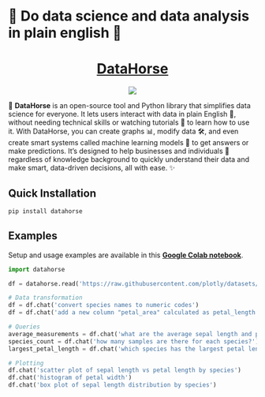 # 🎉 Do data science and data analysis in plain english 🌟

<p align="">
  <h1 align="center">
    <a href="https://datahorse.ai/">DataHorse</a>
  </h1>
</p>

<p align="center">
  <a href="https://www.linkedin.com/showcase/data-horse"> 
    <img
      src="https://img.shields.io/badge/LINKEDIN-blue.svg?style=for-the-badge&logo=read-the-docs&logoColor=white&labelColor=000000&logoWidth=20">
  </a>
</p>

🚀 **DataHorse** is an open-source tool and Python library that simplifies data science for everyone. It lets users interact with data in plain English 📝, without needing technical skills or watching tutorials 🎥 to learn how to use it. With DataHorse, you can create graphs 📊, modify data 🛠️, and even create smart systems called machine learning models 🤖 to get answers or make predictions. It’s designed to help businesses and individuals 💼 regardless of knowledge background to quickly understand their data and make smart, data-driven decisions, all with ease. ✨

## Quick Installation

```bash
pip install datahorse
```

## Examples

Setup and usage examples are available in this **[Google Colab notebook](https://colab.research.google.com/drive/1brAw2Qj_VnlTbzcfjm5sCOaQbNl7Disd?usp=sharing)**.

```python
import datahorse

df = datahorse.read('https://raw.githubusercontent.com/plotly/datasets/master/iris-data.csv')

# Data transformation
df = df.chat('convert species names to numeric codes')
df = df.chat('add a new column "petal_area" calculated as petal_length * petal_width')

# Queries
average_measurements = df.chat('what are the average sepal length and petal width for each species?')
species_count = df.chat('how many samples are there for each species?')
largest_petal_length = df.chat('which species has the largest petal length?')

# Plotting
df.chat('scatter plot of sepal length vs petal length by species')
df.chat('histogram of petal width')
df.chat('box plot of sepal length distribution by species')
```